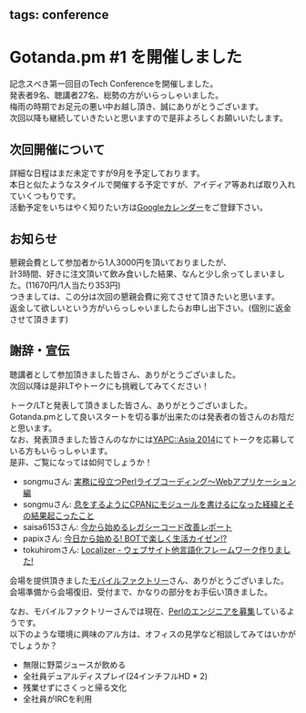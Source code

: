 tags: conference
---
# Gotanda.pm #1 を開催しました

記念スべき第一回目のTech Conferenceを開催しました。  
発表者9名、聴講者27名、総勢の方がいらっしゃいました。  
梅雨の時期でお足元の悪い中お越し頂き、誠にありがとうございます。  
次回以降も継続していきたいと思いますので是非よろしくお願いいたします。  

## 次回開催について

詳細な日程はまだ未定ですが9月を予定しております。  
本日と似たようなスタイルで開催する予定ですが、アイディア等あれば取り入れていくつもりです。  
活動予定をいちはやく知りたい方は[Googleカレンダー](https://www.google.com/calendar/embed?src=sfv70iikm6dpj7anvu0m0jjt1s%40group.calendar.google.com&ctz=Asia/Tokyo)をご登録下さい。

## お知らせ

懇親会費として参加者から1人3000円を頂いておりましたが、  
計3時間、好きに注文頂いて飲み食いした結果、なんと少し余ってしまいました。(11670円/1人当たり353円)  
つきましては、この分は次回の懇親会費に宛てさせて頂きたいと思います。  
返金して欲しいという方がいらっしゃいましたらお申し出下さい。(個別に返金させて頂きます)  

## 謝辞・宣伝

聴講者として参加頂きました皆さん、ありがとうございました。  
次回以降は是非LTやトークにも挑戦してみてください！  


トーク/LTと発表して頂きました皆さん、ありがとうございました。  
Gotanda.pmとして良いスタートを切る事が出来たのは発表者の皆さんのお陰だと思います。  
なお、発表頂きました皆さんのなかには[YAPC::Asia 2014](http://yapcasia.org/2014/)にてトークを応募している方もいらっしゃいます。  
是非、ご覧になっては如何でしょうか！

* songmuさん:    [実務に役立つPerlライブコーディング～Webアプリケーション編](http://yapcasia.org/2014/talk/show/51921d12-ec7f-11e3-b82e-98666aeab6a4)
* songmuさん:    [息をするようにCPANにモジュールを書けるになった経緯とその結果起こったこと](http://yapcasia.org/2014/talk/show/b735a908-ec7b-11e3-b82e-98666aeab6a4)
* saisa6153さん: [今から始めるレガシーコード改善レポート](http://yapcasia.org/2014/talk/show/db4e9d60-f183-11e3-b7e8-e4a96aeab6a4)
* papixさん:     [今日から始める! BOTで楽しく生活カイゼン!?](http://yapcasia.org/2014/talk/show/680c4b3e-ecb2-11e3-b82e-98666aeab6a4)
* tokuhiromさん: [Localizer - ウェブサイト他言語化フレームワーク作りました!](http://yapcasia.org/2014/talk/show/66c55626-eba9-11e3-bd6d-c7a06aeab6a4)

会場を提供頂きました[モバイルファクトリー](http://www.mobilefactory.jp/)さん、ありがとうございました。  
会場準備から会場復旧、受付まで、かなりの部分をお手伝い頂きました。  

なお、モバイルファクトリーさんでは現在、[Perlのエンジニアを募集](http://www.mobilefactory.jp/recruit/detail/category.html#caPerl)しているようです。  
以下のような環境に興味のアル方は、オフィスの見学など相談してみてはいかがでしょうか？

* 無限に野菜ジュースが飲める
* 全社員デュアルディスプレイ(24インチフルHD * 2)
* 残業せずにさくっと帰る文化
* 全社員がIRCを利用
